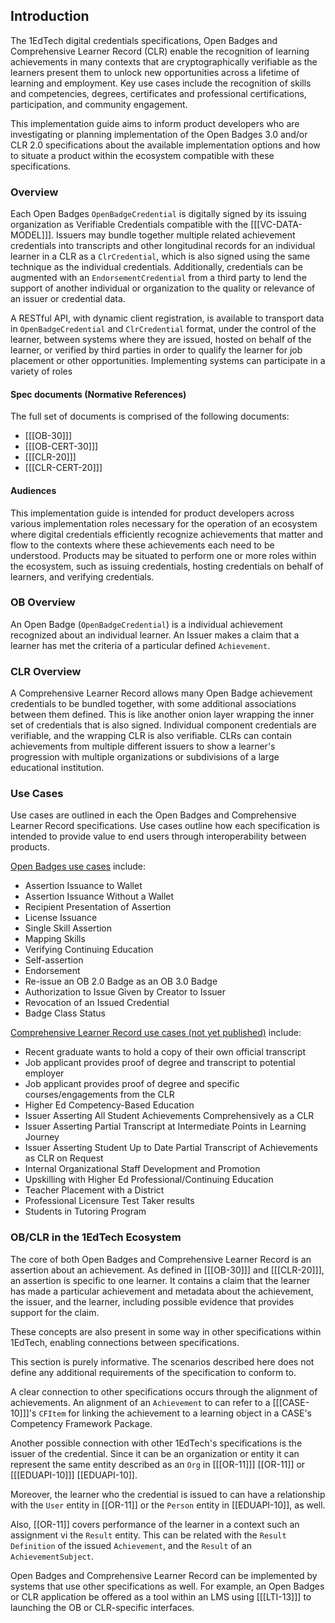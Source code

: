 ## Introduction

The 1EdTech digital credentials specifications, Open Badges and Comprehensive
Learner Record (CLR) enable the recognition of learning achievements in many
contexts that are cryptographically verifiable as the learners present them to
unlock new opportunities across a lifetime of learning and employment. Key use
cases include the recognition of skills and competencies, degrees, certificates
and professional certifications, participation, and community engagement.

This implementation guide aims to inform product developers who are
investigating or planning implementation of the Open Badges 3.0 and/or CLR 2.0
specifications about the available implementation options and how to situate a
product within the ecosystem compatible with these specifications.

### Overview

Each Open Badges `OpenBadgeCredential` is digitally signed by its issuing
organization as Verifiable Credentials compatible with the [[[VC-DATA-MODEL]]].
Issuers may bundle together multiple related achievement credentials into
transcripts and other longitudinal records for an individual learner in a CLR as
a `ClrCredential`, which is also signed using the same technique as the
individual credentials. Additionally, credentials can be augmented with an
`EndorsementCredential` from a third party to lend the support of another
individual or organization to the quality or relevance of an issuer or
credential data.

A RESTful API, with dynamic client registration, is available to transport data
in `OpenBadgeCredential` and `ClrCredential` format, under the control of the
learner, between systems where they are issued, hosted on behalf of the learner,
or verified by third parties in order to qualify the learner for job placement
or other opportunities. Implementing systems can participate in a variety of
roles

#### Spec documents (Normative References)

The full set of documents is comprised of the following documents:

-   [[[OB-30]]]
-   [[[OB-CERT-30]]]
-   [[[CLR-20]]]
-   [[[CLR-CERT-20]]]

#### Audiences

This implementation guide is intended for product developers across various
implementation roles necessary for the operation of an ecosystem where digital
credentials efficiently recognize achievements that matter and flow to the
contexts where these achievements each need to be understood. Products may be
situated to perform one or more roles within the ecosystem, such as issuing
credentials, hosting credentials on behalf of learners, and verifying
credentials.

### OB Overview

An Open Badge (`OpenBadgeCredential`) is a individual achievement recognized
about an individual learner. An Issuer makes a claim that a learner has met the
criteria of a particular defined `Achievement`.

### CLR Overview

A Comprehensive Learner Record allows many Open Badge achievement credentials to
be bundled together, with some additional associations between them defined.
This is like another onion layer wrapping the inner set of credentials that is
also signed. Individual component credentials are verifiable, and the wrapping
CLR is also verifiable. CLRs can contain achievements from multiple different
issuers to show a learner's progression with multiple organizations or
subdivisions of a large educational institution.

### Use Cases

Use cases are outlined in each the Open Badges and Comprehensive Learner Record
specifications. Use cases outline how each specification is intended to provide
value to end users through interoperability between products.

[Open Badges use cases](https://1edtech.github.io/openbadges-specification/ob_v3p0.html#use-cases)
include:

-   Assertion Issuance to Wallet
-   Assertion Issuance Without a Wallet
-   Recipient Presentation of Assertion
-   License Issuance
-   Single Skill Assertion
-   Mapping Skills
-   Verifying Continuing Education
-   Self-assertion
-   Endorsement
-   Re-issue an OB 2.0 Badge as an OB 3.0 Badge
-   Authorization to Issue Given by Creator to Issuer
-   Revocation of an Issued Credential
-   Badge Class Status

[Comprehensive Learner Record use cases (not yet published)](https://github.com/1EdTech/ComprehensiveLearnerRecord/blob/develop/clr_v2p0/usecases.md)
include:

-   Recent graduate wants to hold a copy of their own official transcript
-   Job applicant provides proof of degree and transcript to potential employer
-   Job applicant provides proof of degree and specific courses/engagements from
    the CLR
-   Higher Ed Competency-Based Education
-   Issuer Asserting All Student Achievements Comprehensively as a CLR
-   Issuer Asserting Partial Transcript at Intermediate Points in Learning
    Journey
-   Issuer Asserting Student Up to Date Partial Transcript of Achievements as
    CLR on Request
-   Internal Organizational Staff Development and Promotion
-   Upskilling with Higher Ed Professional/Continuing Education
-   Teacher Placement with a District
-   Professional Licensure Test Taker results
-   Students in Tutoring Program

### OB/CLR in the 1EdTech Ecosystem

The core of both Open Badges and Comprehensive Learner Record is an assertion
about an achievement. As defined in [[[OB-30]]] and [[[CLR-20]]], an assertion
is specific to one learner. It contains a claim that the learner has made a
particular achievement and metadata about the achievement, the issuer, and the
learner, including possible evidence that provides support for the claim.

These concepts are also present in some way in other specifications within
1EdTech, enabling connections between specifications.

<div class="note">
This section is purely informative. The scenarios described here does not define
any additional requirements of the specification to conform to.
</div>

A clear connection to other specifications occurs through the alignment of
achievements. An alignment of an `Achievement` to can refer to a [[[CASE-10]]]'s
`CFItem` for linking the achievement to a learning object in a CASE's Competency
Framework Package.

Another possible connection with other 1EdTech's specifications is the issuer of
the credential. Since it can be an organization or entity it can represent the
same entity described as an `Org` in [[[OR-11]]] [[OR-11]] or [[[EDUAPI-10]]]
[[EDUAPI-10]].

Moreover, the learner who the credential is issued to can have a relationship
with the `User` entity in [[OR-11]] or the `Person` entity in [[EDUAPI-10]], as
well.

Also, [[OR-11]] covers performance of the learner in a context such an
assignment vi the `Result` entity. This can be related with the
`Result Definition` of the issued `Achievement`, and the `Result` of an
`AchievementSubject`.

Open Badges and Comprehensive Learner Record can be implemented by systems that
use other specifications as well. For example, an Open Badges or CLR application
be offered as a tool within an LMS using [[[LTI-13]]] to launching the OB or
CLR-specific interfaces.
